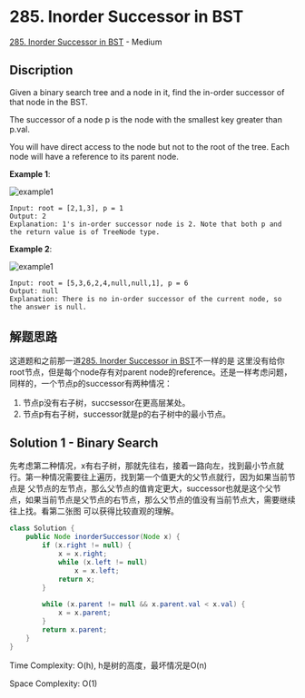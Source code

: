 # 285. Inorder Successor in BST

[285. Inorder Successor in BST](https://leetcode.com/problems/inorder-successor-in-bst/) - Medium

## Discription
Given a binary search tree and a node in it, find the in-order successor of that node in the BST.

The successor of a node p is the node with the smallest key greater than p.val.

You will have direct access to the node but not to the root of the tree. Each node will have a reference to its parent node.

**Example 1**:

![example1](https://assets.leetcode.com/uploads/2019/01/23/285_example_1.PNG)

    Input: root = [2,1,3], p = 1
    Output: 2
    Explanation: 1's in-order successor node is 2. Note that both p and the return value is of TreeNode type.
    
**Example 2**:

![example1](https://assets.leetcode.com/uploads/2019/01/23/285_example_2.PNG)

    Input: root = [5,3,6,2,4,null,null,1], p = 6
    Output: null
    Explanation: There is no in-order successor of the current node, so the answer is null.
    
## 解题思路
这道题和之前那一道[285. Inorder Successor in BST](https://github.com/cswsq96/My-LeetCode-Solutions/blob/master/Problems/285.%20Inorder%20Successor%20in%20BST.md)不一样的是
这里没有给你root节点，但是每个node存有对parent node的reference。还是一样考虑问题，同样的，一个节点p的successor有两种情况：

1. 节点p没有右子树，succsessor在更高层某处。
2. 节点p有右子树，successor就是p的右子树中的最小节点。

## Solution 1 - Binary Search
先考虑第二种情况，x有右子树，那就先往右，接着一路向左，找到最小节点就行。第一种情况需要往上遍历，找到第一个值更大的父节点就行，因为如果当前节点是
父节点的左节点，那么父节点的值肯定更大，successor也就是这个父节点，如果当前节点是父节点的右节点，那么父节点的值没有当前节点大，需要继续往上找。看第二张图
可以获得比较直观的理解。

```java
class Solution {
    public Node inorderSuccessor(Node x) {
        if (x.right != null) {
            x = x.right;
            while (x.left != null)
                x = x.left;
            return x;
        }
        
        while (x.parent != null && x.parent.val < x.val) {
            x = x.parent;
        }
        return x.parent;
    }
}
```
Time Complexity: O(h), h是树的高度，最坏情况是O(n)

Space Complexity: O(1)
